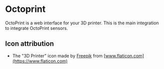 # Octoprint

OctoPrint is a web interface for your 3D printer. This is the main integration to integrate OctoPrint sensors.

## Icon attribution
* The "3D Printer" icon made by [Freepik](https://www.freepik.com) from [www.flaticon.com](https://www.flaticon.com)